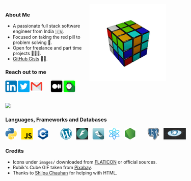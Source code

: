 <!--
**ashu-tosh-kumar/ashu-tosh-kumar** is a ✨ _special_ ✨ repository because its `README.md` (this file) appears on your GitHub profile.

Here are some ideas to get you started:

- 🔭 I’m currently working on ...
- 🌱 I’m currently learning ...
- 👯 I’m looking to collaborate on ...
- 🤔 I’m looking for help with ...
- 💬 Ask me about ...
- 📫 How to reach me: ...
- 😄 Pronouns: ...
- ⚡ Fun fact: ...
-->

<div>
  <img height='36' align='right' style='height:15rem;width:15rem' src='https://github.com/ashu-tosh-kumar/ashu-tosh-kumar/blob/main/images/rubiks-cube-6366_512.gif?raw=true' alt='Revolving Rubik's Cube' />
</div>

### About Me
- A passionate full stack software engineer from India 🇮🇳.
- Focused on taking the red pill to problem solving 💊.
- Open for freelance and part time projects 👨🏽‍💻.
- [GitHub Gists](https://gist.github.com/ashu-tosh-kumar) 🧙🏽.

### Reach out to me
<div style="white-space: nowrap;">
  <span>
    <a href='https://www.linkedin.com/in/kumar-ashu-tosh/' ><img height='36' style='border:0px;height:36px;' src='https://github.com/ashu-tosh-kumar/ashu-tosh-kumar/blob/main/images/linkedin.png?raw=true' border='0' alt='Follow me on LinkedIn' /></a>
    <a href='https://twitter.com/_atkumar' ><img height='36' style='border:0px;height:36px;' src='https://github.com/ashu-tosh-kumar/ashu-tosh-kumar/blob/main/images/twitter-logo.png?raw=true' border='0' alt='Follow me on Twitter' /></a>
    <a href='mailto:bracing08_airs@icloud.com' ><img height='36' style='border:0px;height:36px;' src='https://github.com/ashu-tosh-kumar/ashu-tosh-kumar/blob/main/images/gmail.png?raw=true' border='0' alt='Send me an Email' /></a>
  </span>
  <span>&nbsp;&nbsp;&nbsp;&nbsp;&nbsp;</span>
  <span>
    <a href='https://medium.com/@at-k' ><img height='36' style='border:0px;height:36px;' src='https://github.com/ashu-tosh-kumar/ashu-tosh-kumar/blob/main/images/medium.png?raw=true' border='0' alt='Follow me on Medium' /></a>
    <a href='https://hackernoon.com/u/atk' ><img height='36' style='border:0px;height:36px;' src='https://github.com/ashu-tosh-kumar/ashu-tosh-kumar/raw/main/images/hackernoon-logo.webp' border='0' alt='Follow me on Hackernoon' /></a>
  </span>
  <span>&nbsp;&nbsp;&nbsp;&nbsp;&nbsp;</span>
</div>&nbsp

<a href="https://www.buymeacoffee.com/ashutoshkumar"><img src="https://img.buymeacoffee.com/button-api/?text=Buy me a latte&emoji=☕&slug=ashutoshkumar&button_colour=FFDD00&font_colour=000000&font_family=Lato&outline_colour=000000&coffee_colour=ffffff" /></a>

### Languages, Frameworks and Databases
<div style="white-space: nowrap;">
  <span>
    <a style="display: inline-block; margin-right: 10px;"><img height='36' style='border:0px;height:36px;' src='https://github.com/ashu-tosh-kumar/ashu-tosh-kumar/blob/main/images/python.png?raw=true' border='0' alt='Python Icon' /></a>
    <a style="display: inline-block; margin-right: 10px;"><img height='36' style='border:0px;height:36px;' src='https://github.com/ashu-tosh-kumar/ashu-tosh-kumar/blob/main/images/js.png?raw=true' border='0' alt='JavaScript Icon' /></a>
    <a style="display: inline-block; margin-right: 10px;"><img height='36' style='border:0px;height:36px;' src='https://github.com/ashu-tosh-kumar/ashu-tosh-kumar/blob/main/images/c-.png?raw=true' border='0' alt='C++ Icon' /></a>
  </span>
  <span>&nbsp;&nbsp;&nbsp;&nbsp;&nbsp;</span>
  <span>
    <a style="display: inline-block; margin-right: 10px;"><img height='36' style='border:0px;height:36px;' src='https://github.com/ashu-tosh-kumar/ashu-tosh-kumar/blob/main/images/wordpress-logo.png?raw=true' border='0' alt='WordPress Icon' /></a>
    <a style="display: inline-block; margin-right: 10px;"><img height='36' style='border:0px;height:36px;' src='https://github.com/ashu-tosh-kumar/ashu-tosh-kumar/blob/main/images/fastapi-logo.png?raw=true' border='0' alt='FastAPI Icon' /></a>
    <a style="display: inline-block; margin-right: 10px;"><img height='36' style='border:0px;height:36px;' src='https://github.com/ashu-tosh-kumar/ashu-tosh-kumar/blob/main/images/flask-logo.png?raw=true' border='0' alt='Flask Icon' /></a>
    <a style="display: inline-block; margin-right: 10px;"><img height='36' style='border:0px;height:36px;' src='https://github.com/ashu-tosh-kumar/ashu-tosh-kumar/blob/main/images/reactjs-logo.png?raw=true' border='0' alt='ReactJS Icon' /></a>
    <a style="display: inline-block; margin-right: 10px;"><img height='36' style='border:0px;height:36px;' src='https://github.com/ashu-tosh-kumar/ashu-tosh-kumar/blob/main/images/node-js-logo.png?raw=true' border='0' alt='NodeJS Icon' /></a>
  </span>
  <span>&nbsp;&nbsp;&nbsp;&nbsp;&nbsp;</span>
  <span>
    <a style="display: inline-block; margin-right: 10px;"><img height='36' style='border:0px;height:36px;' src='https://github.com/ashu-tosh-kumar/ashu-tosh-kumar/blob/main/images/postgres-logo.png?raw=true' border='0' alt='PostgreSQL Icon' /></a>
    <a style="display: inline-block; margin-right: 10px;"><img height='36' style='border:0px;height:36px;' src='https://github.com/ashu-tosh-kumar/ashu-tosh-kumar/blob/main/images/cassandra-logo.png?raw=true' border='0' alt='Cassandra Icon' /></a>
  </span>
</div>

<!--
### My GitHub Stats
![Ashutosh Kumar](https://github-readme-stats.vercel.app/api?username=ashu-tosh-kumar&theme=rose_pine&show_icons=true)
-->

### Credits
- Icons under `images/` downloaded from [FLATICON](https://www.flaticon.com) or official sources.
- Rubik's Cube GIF taken from [Pixabay](https://pixabay.com/gifs/rubiks-cube-cube-geometry-colorful-6366/).
- Thanks to [Shilpa Chauhan](https://github.com/chauhanshilpa) for helping with HTML.
